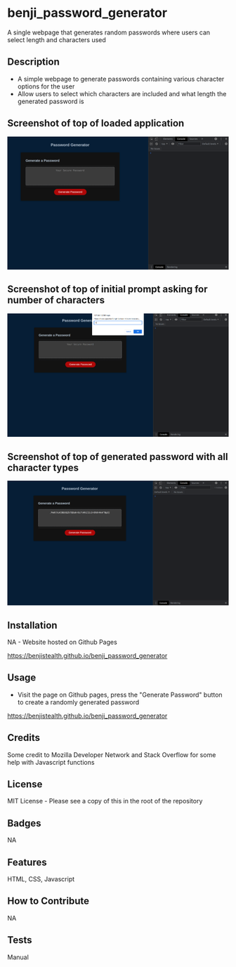 # benji_password_generator

A single webpage that generates random passwords where users can select length and characters used

## Description

- A simple webpage to generate passwords containing various character options for the user
- Allow users to select which characters are included and what length the generated password is

## Screenshot of top of loaded application

    
  <img alt="Screenshot_1" src="assets\images\screenshot1.png">

  ## Screenshot of top of initial prompt asking for number of characters

    
  <img alt="Screenshot_1" src="assets\images\screenshot2.png">

  ## Screenshot of top of generated password with all character types

    
  <img alt="Screenshot_1" src="assets\images\screenshot3.png">


## Installation

NA - Website hosted on Github Pages

https://benjistealth.github.io/benji_password_generator

## Usage

- Visit the page on Github pages, press the "Generate Password" button to create a randomly generated password

https://benjistealth.github.io/benji_password_generator

## Credits

Some credit to Mozilla Developer Network and Stack Overflow for some help with Javascript functions

## License

MIT License - Please see a copy of this in the root of the repository


## Badges

NA

## Features

HTML, CSS, Javascript

## How to Contribute

NA

## Tests

Manual

